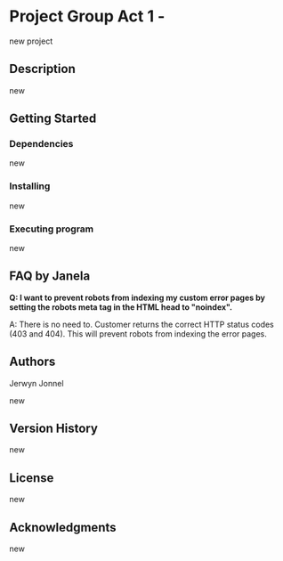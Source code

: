 # Project Group  Act 1 - 

new project

## Description

new

## Getting Started

### Dependencies

new

### Installing

new

### Executing program

new


## FAQ by Janela

**Q: I want to prevent robots from indexing my custom error pages by
setting the robots meta tag in the HTML head to "noindex".**

A: There is no need to. Customer returns the correct HTTP
status codes (403 and 404). This will prevent robots from indexing the
error pages.

## Authors

Jerwyn
Jonnel

new

## Version History

new

## License

new

## Acknowledgments

new
